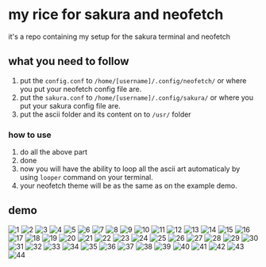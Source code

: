 # my rice for sakura and neofetch

it's a repo containing my setup for the sakura terminal and neofetch

## what you need to follow

1. put the `config.conf` to `/home/[username]/.config/neofetch/` or where you put your neofetch config file are.
2. put the `sakura.conf` to `/home/[username]/.config/sakura/` or where you put your sakura config file are.
3. put the ascii folder and its content on to `/usr/` folder

### how to use

1. do all the above part
2. done
3. now you will have the ability to loop all the ascii art automaticaly by using `looper` command on your terminal.
4. your neofetch theme will be as the same as on the example demo.

## demo

![1](demo/01.png)
![2](demo/02.png)
![3](demo/03.png)
![4](demo/04.png)
![5](demo/05.png)
![6](demo/06.png)
![7](demo/07.png)
![8](demo/08.png)
![9](demo/09.png)
![10](demo/10.png)
![11](demo/11.png)
![12](demo/12.png)
![13](demo/13.png)
![14](demo/14.png)
![15](demo/15.png)
![16](demo/16.png)
![17](demo/17.png)
![18](demo/18.png)
![19](demo/19.png)
![20](demo/20.png)
![21](demo/21.png)
![22](demo/22.png)
![23](demo/23.png)
![24](demo/24.png)
![25](demo/25.png)
![26](demo/26.png)
![27](demo/27.png)
![28](demo/28.png)
![29](demo/29.png)
![30](demo/30.png)
![31](demo/31.png)
![32](demo/32.png)
![33](demo/33.png)
![34](demo/34.png)
![35](demo/35.png)
![36](demo/36.png)
![37](demo/37.png)
![38](demo/38.png)
![39](demo/39.png)
![40](demo/40.png)
![41](demo/41.png)
![42](demo/42.png)
![43](demo/43.png)
![44](demo/44.png)
